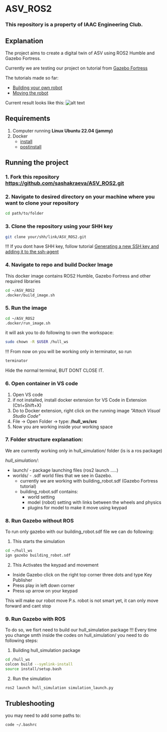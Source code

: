 # ASV_ROS2

### This repository is a property of IAAC Engineering Club.

## Explanation
The project aims to create a digital twin of ASV using ROS2 Humble and Gazebo Fortress.

Currently we are testing our project on tutorial from [Gazebo Fortress](https://gazebosim.org/docs/fortress/tutorials/) 

The tutorials made so far:
- [Building your own robot](https://gazebosim.org/docs/fortress/building_robot/)
- [Moving the robot](https://gazebosim.org/docs/fortress/moving_robot/)

Current result looks like this:
![alt text](/hull_ws/src/images/image.png)


## Requirements

1. Computer running **Linux Ubuntu 22.04 (jammy)**
2. Docker 
    - [install](https://docs.docker.com/engine/install/ubuntu/) 
    - [postinstall](https://docs.docker.com/engine/install/linux-postinstall/)


## Running the project

### 1. Fork this repository https://github.com/sashakraeva/ASV_ROS2.git

### 2. Navigate to desired directory on your machine where you want to clone your repository

``` bash
cd path/to/folder
```

### 3. Clone the repository using your SHH key 

``` bash
git clone your/shh/link/ASV_ROS2.git
```

!!! If you dont have SHH key, follow tutorial [Generating a new SSH key and adding it to the ssh-agent](https://docs.github.com/en/authentication/connecting-to-github-with-ssh/generating-a-new-ssh-key-and-adding-it-to-the-ssh-agent)

### 4. Navigate to repo and build Docker Image

This docker image contains ROS2 Humble, Gazebo Fortress and other required libraries

``` bash
cd ~/ASV_ROS2
.docker/build_image.sh
```

### 5. Run the image 

``` bash
cd ~/ASV_ROS2
.docker/run_image.sh
```

it will ask you to do following to own the workspace:

``` bash
sudo chown -R $USER /hull_ws
```

!!! From now on you will be working only in terminator, so run

``` bash
terminator
```

Hide the normal terminal, BUT DONT CLOSE IT.


### 6. Open container in VS code

1. Open VS code
2. if not installed, install docker extension for VS Code in Extension (Ctrl+Shift+X)
3. Do to Docker extension, right click on the running image *"Attach Visual Studio Code"*
4. File -> Open Folder -> type: **/hull_ws/src**
5. Now you are working inside your working space

### 7. Folder structure explanation:

We are currently working only in hull_simulation/ folder (is is a ros package)


*hull_simulation/*:

+ launch/ - package launching files (ros2 launch .....)
+ worlds/ - .sdf world files that we see in Gazebo.
    - currently we are working with building_robot.sdf (Gazebo Fortress tutorial)
    - building_robot.sdf contains:
        - world setting
        - model (robot) setting with links between the wheels and physics
        - plugins for model to make it move using keypad

### 8. Run Gazebo without ROS

To run only gazebo with our building_robot.sdf file we can do following:

1. This starts the simulation

``` bash
cd ~/hull_ws
ign gazebo building_robot.sdf
```

2. This Activates the keypad and movement

- Inside Gazebo click on the right top corner three dots and type Key Publisher
- Press play in left down corner
- Press up arrow on your keypad 

This will make our robot move
P.s. robot is not smart yet, it can only move forward and cant stop


### 9. Run Gazebo with ROS

To do so, we fisrt need to build our hull_simulation package
!!! Every time you change smth inside the codes on hull_simulation/ you need to do following steps:

1. Building hull_simulation package

``` bash
cd /hull_ws
colcon build --symlink-install
source install/setup.bash
```

2. Run the simulation

``` bash
ros2 launch hull_simulation simulation_launch.py
```


## Trubleshooting

you may need to add some paths to: 

``` bash
code ~/.bashrc
``` 





